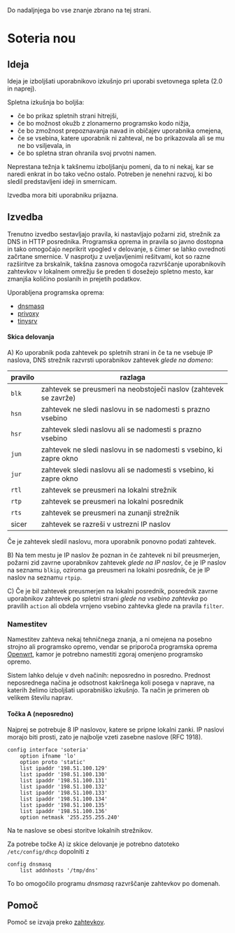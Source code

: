 Do nadaljnjega bo vse znanje zbrano na tej strani.

# Soteria nou

## Ideja

Ideja je izboljšati uporabnikovo izkušnjo pri uporabi svetovnega spleta (2.0 in naprej).

Spletna izkušnja bo boljša:
* če bo prikaz spletnih strani hitrejši,
* če bo možnost okužb z zlonamerno programsko kodo nižja,
* če bo zmožnost prepoznavanja navad in običajev uporabnika omejena,
* če se vsebina, katere uporabnik ni zahteval, ne bo prikazovala ali se mu ne bo vsiljevala, in
* če bo spletna stran ohranila svoj prvotni namen.

Neprestana težnja k takšnemu izboljšanju pomeni, da to ni nekaj, kar se naredi enkrat in bo tako večno ostalo. Potreben je nenehni razvoj, ki bo sledil predstavljeni ideji in smernicam.

Izvedba mora biti uporabniku prijazna.

## Izvedba

Trenutno izvedbo sestavljajo pravila, ki nastavljajo požarni zid, strežnik za DNS in HTTP posrednika. Programska oprema in pravila so javno dostopna in tako omogočajo neprikrit vpogled v delovanje, s čimer se lahko ovrednoti začrtane smernice. V nasprotju z uveljavljenimi rešitvami, kot so razne razširitve za brskalnik, takšna zasnova omogoča razvrščanje uporabnikovih zahtevkov v lokalnem omrežju še preden ti dosežejo spletno mesto, kar zmanjša količino poslanih in prejetih podatkov.

Uporabljena programska oprema:
* [dnsmasq](http://www.thekelleys.org.uk/dnsmasq/doc.html)
* [privoxy](https://www.privoxy.org/)
* [tinysrv](https://github.com/jaka/tinysrv/)

#### Skica delovanja

A) Ko uporabnik poda zahtevek po spletnih strani in če ta ne vsebuje IP naslova, DNS strežnik razvrsti uporabnikov zahtevek _glede na domeno_:

| pravilo | razlaga |
|---|---|
| `blk` | zahtevek se preusmeri na neobstoječi naslov (zahtevek se zavrže) |
| `hsn` | zahtevek ne sledi naslovu in se nadomesti s prazno vsebino |
| `hsr` | zahtevek sledi naslovu ali se nadomesti s prazno vsebino |
| `jun` | zahtevek ne sledi naslovu in se nadomesti s vsebino, ki zapre okno |
| `jur` | zahtevek sledi naslovu ali se nadomesti s vsebino, ki zapre okno |
| `rtl` | zahtevek se preusmeri na lokalni strežnik |
| `rtp` | zahtevek se preusmeri na lokalni posrednik |
| `rts` | zahtevek se preusmeri na zunanji strežnik |
| sicer | zahtevek se razreši v ustrezni IP naslov |

Če je zahtevek sledil naslovu, mora uporabnik ponovno podati zahtevek.

B) Na tem mestu je IP naslov že poznan in če zahtevek ni bil preusmerjen, požarni zid zavrne uporabnikov zahtevek _glede na IP naslov_, če je IP naslov na seznamu `blkip`, oziroma ga preusmeri na lokalni posrednik, če je IP naslov na seznamu `rtpip`.

C) Če je bil zahtevek preusmerjen na lokalni posrednik, posrednik zavrne uporabnikov zahtevek po spletni strani _glede na vsebino zahtevka_ po pravilih `action` ali obdela vrnjeno vsebino zahtevka glede na pravila `filter`. 

### Namestitev

Namestitev zahteva nekaj tehničnega znanja, a ni omejena na posebno strojno ali programsko opremo, vendar se priporoča programska oprema [Openwrt](https://openwrt.org/), kamor je potrebno namestiti zgoraj omenjeno programsko opremo.

Sistem lahko deluje v dveh načinih: neposredno in posredno. Prednost neposrednega načina je odsotnost kakršnega koli posega v naprave, na katerih želimo izboljšati uporabniško izkušnjo. Ta način je primeren ob velikem številu naprav.

#### Točka A (neposredno)

Najprej se potrebuje 8 IP naslovov, katere se pripne lokalni zanki. IP naslovi morajo biti prosti, zato je najbolje vzeti zasebne naslove (RFC 1918).
```
config interface 'soteria'
	option ifname 'lo'
	option proto 'static'
	list ipaddr '198.51.100.129'
	list ipaddr '198.51.100.130'
	list ipaddr '198.51.100.131'
	list ipaddr '198.51.100.132'
	list ipaddr '198.51.100.133'
	list ipaddr '198.51.100.134'
	list ipaddr '198.51.100.135'
	list ipaddr '198.51.100.136'
	option netmask '255.255.255.240'
```
Na te naslove se obesi storitve lokalnih strežnikov.

Za potrebe točke A) iz skice delovanje je potrebno datoteko `/etc/config/dhcp` dopolniti z
```
config dnsmasq
	list addnhosts '/tmp/dns'
```
To bo omogočilo programu _dnsmasq_ razvrščanje zahtevkov po domenah.

## Pomoč

Pomoč se izvaja preko [zahtevkov](https://github.com/soteria-nou/installation/issues).
